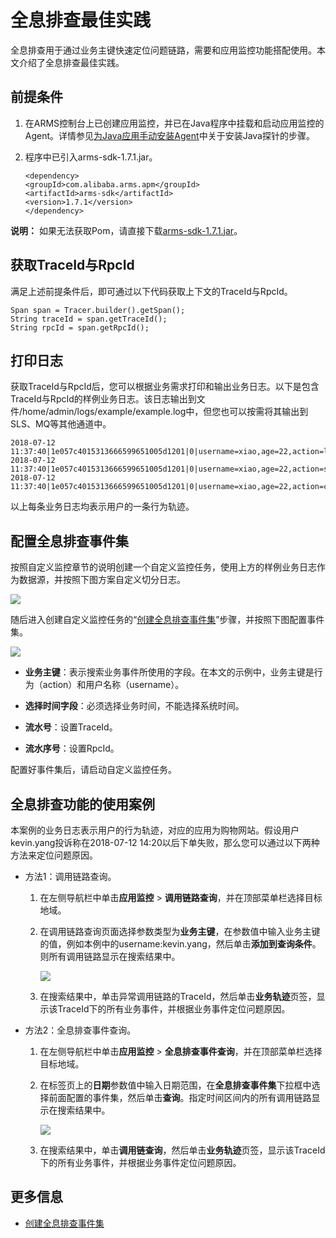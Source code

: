 # 全息排查最佳实践

全息排查用于通过业务主键快速定位问题链路，需要和应用监控功能搭配使用。本文介绍了全息排查最佳实践。

## 前提条件

1.  在ARMS控制台上已创建应用监控，并已在Java程序中挂载和启动应用监控的Agent。详情参见[为Java应用手动安装Agent](/cn.zh-CN/应用监控/接入应用监控/开始监控Java应用/为Java应用手动安装Agent.md)中关于安装Java探针的步骤。
2.  程序中已引入arms-sdk-1.7.1.jar。

    ```
    <dependency>
    <groupId>com.alibaba.arms.apm</groupId>
    <artifactId>arms-sdk</artifactId>
    <version>1.7.1</version>
    </dependency>
    ```


**说明：** 如果无法获取Pom，请直接下载[arms-sdk-1.7.1.jar](https://aliware-images.oss-cn-hangzhou.aliyuncs.com/arms/arms-sdk-1.7.1.jar)。

## 获取TraceId与RpcId

满足上述前提条件后，即可通过以下代码获取上下文的TraceId与RpcId。

```
Span span = Tracer.builder().getSpan();
String traceId = span.getTraceId();
String rpcId = span.getRpcId();
```

## 打印日志

获取TraceId与RpcId后，您可以根据业务需求打印和输出业务日志。以下是包含TraceId与RpcId的样例业务日志。该日志输出到文件/home/admin/logs/example/example.log中，但您也可以按需将其输出到SLS、MQ等其他通道中。

```
2018-07-12 11:37:40|1e057c4015313666599651005d1201|0|username=xiao,age=22,action=login
2018-07-12 11:37:40|1e057c4015313666599651005d1201|0|username=xiao,age=22,action=search
2018-07-12 11:37:40|1e057c4015313666599651005d1201|0|username=xiao,age=22,action=cart
```

以上每条业务日志均表示用户的一条行为轨迹。

## 配置全息排查事件集

按照自定义监控章节的说明创建一个自定义监控任务，使用上方的样例业务日志作为数据源，并按照下图方案自定义切分日志。

![](https://static-aliyun-doc.oss-accelerate.aliyuncs.com/assets/img/zh-CN/6363083161/p44156.png)

随后进入创建自定义监控任务的“[创建全息排查事件集](/cn.zh-CN/自定义监控/创建监控任务/创建全息排查事件集.md)”步骤，并按照下图配置事件集。

![](https://static-aliyun-doc.oss-accelerate.aliyuncs.com/assets/img/zh-CN/6363083161/p44157.png)

-   **业务主键**：表示搜索业务事件所使用的字段。在本文的示例中，业务主键是行为（action）和用户名称（username）。

-   **选择时间字段**：必须选择业务时间，不能选择系统时间。

-   **流水号**：设置TraceId。

-   **流水序号**：设置RpcId。


配置好事件集后，请启动自定义监控任务。

## 全息排查功能的使用案例

本案例的业务日志表示用户的行为轨迹，对应的应用为购物网站。假设用户kevin.yang投诉称在2018-07-12 14:20以后下单失败，那么您可以通过以下两种方法来定位问题原因。

-   方法1：调用链路查询。
    1.  在左侧导航栏中单击**应用监控** \> **调用链路查询**，并在顶部菜单栏选择目标地域。
    2.  在调用链路查询页面选择参数类型为**业务主键**，在参数值中输入业务主键的值，例如本例中的username:kevin.yang，然后单击**添加到查询条件**。则所有调用链路显示在搜索结果中。

        ![](https://static-aliyun-doc.oss-accelerate.aliyuncs.com/assets/img/zh-CN/0111579061/p44159.png)

    3.  在搜索结果中，单击异常调用链路的TraceId，然后单击**业务轨迹**页签，显示该TraceId下的所有业务事件，并根据业务事件定位问题原因。
-   方法2：全息排查事件查询。
    1.  在左侧导航栏中单击**应用监控** \> **全息排查事件查询**，并在顶部菜单栏选择目标地域。
    2.  在标签页上的**日期**参数值中输入日期范围，在**全息排查事件集**下拉框中选择前面配置的事件集，然后单击**查询**。指定时间区间内的所有调用链路显示在搜索结果中。

        ![](https://static-aliyun-doc.oss-accelerate.aliyuncs.com/assets/img/zh-CN/0111579061/p44160.png)

    3.  在搜索结果中，单击**调用链查询**，然后单击**业务轨迹**页签，显示该TraceId下的所有业务事件，并根据业务事件定位问题原因。

## 更多信息

-   [创建全息排查事件集](/cn.zh-CN/自定义监控/创建监控任务/创建全息排查事件集.md)

